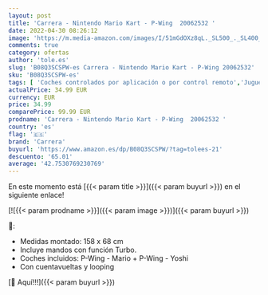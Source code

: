 ```yaml
---
layout: post
title: 'Carrera - Nintendo Mario Kart - P-Wing  20062532 '
date: 2022-04-30 08:26:12
image: 'https://m.media-amazon.com/images/I/51mGdOXz8qL._SL500_._SL400_.jpg'
comments: true
category: ofertas
author: 'tole.es'
slug: 'B08Q3SCSPW-es Carrera - Nintendo Mario Kart - P-Wing 20062532'
sku: 'B08Q3SCSPW-es'
tags: [ 'Coches controlados por aplicación o por control remoto','Juguetes','Juguetes y juegos','Radiocontrol','Vehículos controlados por aplicación y control remoto','carrera','nintendo','🇪🇸', ]
actualPrice: 34.99 EUR
currency: EUR
price: 34.99
comparePrice: 99.99 EUR
prodname: 'Carrera - Nintendo Mario Kart - P-Wing  20062532 '
country: 'es'
flag: '🇪🇸'
brand: 'Carrera'
buyurl: 'https://www.amazon.es/dp/B08Q3SCSPW/?tag=tolees-21'
descuento: '65.01'
average: '42.7530769230769'
---
```


En este momento está [{{< param title >}}]({{< param buyurl >}}) en el siguiente enlace!

[![{{< param prodname >}}]({{< param image >}})]({{< param buyurl >}})

🔎:

- Medidas montado: 158 x 68 cm
- Incluye mandos con función Turbo.
- Coches incluidos: P-Wing - Mario + P-Wing - Yoshi
- Con cuentavueltas y looping

[🛒 Aquí!!!]({{< param buyurl >}})
